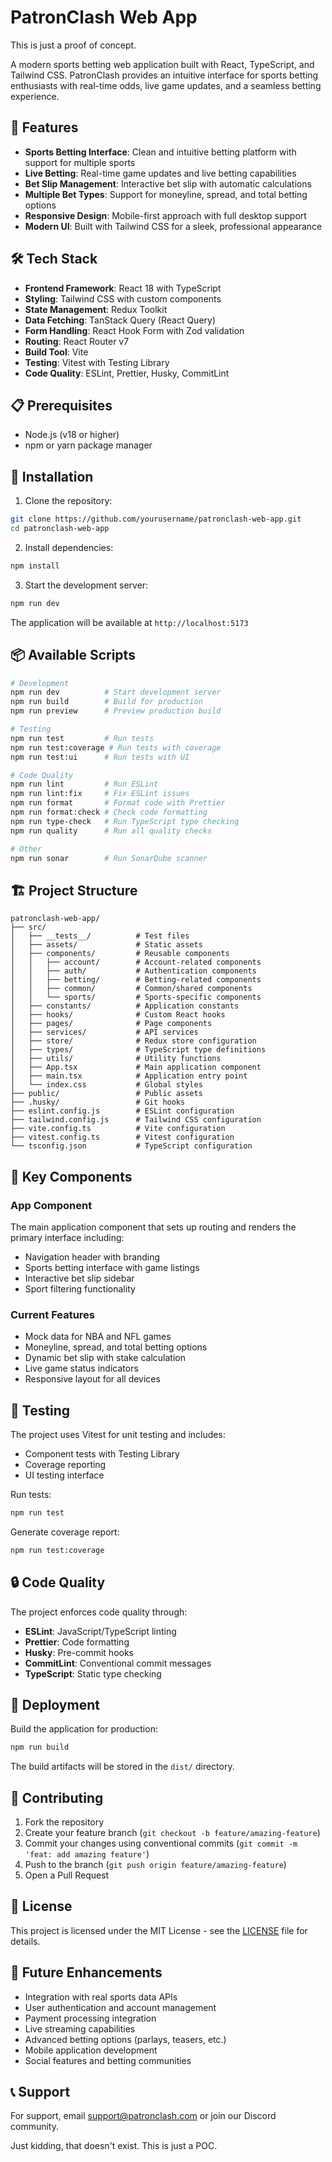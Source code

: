 # PatronClash Web App
This is just a proof of concept.

A modern sports betting web application built with React, TypeScript, and Tailwind CSS. PatronClash provides an intuitive interface for sports betting enthusiasts with real-time odds, live game updates, and a seamless betting experience.

## 🚀 Features

- **Sports Betting Interface**: Clean and intuitive betting platform with support for multiple sports
- **Live Betting**: Real-time game updates and live betting capabilities
- **Bet Slip Management**: Interactive bet slip with automatic calculations
- **Multiple Bet Types**: Support for moneyline, spread, and total betting options
- **Responsive Design**: Mobile-first approach with full desktop support
- **Modern UI**: Built with Tailwind CSS for a sleek, professional appearance

## 🛠️ Tech Stack

- **Frontend Framework**: React 18 with TypeScript
- **Styling**: Tailwind CSS with custom components
- **State Management**: Redux Toolkit
- **Data Fetching**: TanStack Query (React Query)
- **Form Handling**: React Hook Form with Zod validation
- **Routing**: React Router v7
- **Build Tool**: Vite
- **Testing**: Vitest with Testing Library
- **Code Quality**: ESLint, Prettier, Husky, CommitLint

## 📋 Prerequisites

- Node.js (v18 or higher)
- npm or yarn package manager

## 🔧 Installation

1. Clone the repository:
```bash
git clone https://github.com/yourusername/patronclash-web-app.git
cd patronclash-web-app
```

2. Install dependencies:
```bash
npm install
```

3. Start the development server:
```bash
npm run dev
```

The application will be available at `http://localhost:5173`

## 📦 Available Scripts

```bash
# Development
npm run dev          # Start development server
npm run build        # Build for production
npm run preview      # Preview production build

# Testing
npm run test         # Run tests
npm run test:coverage # Run tests with coverage
npm run test:ui      # Run tests with UI

# Code Quality
npm run lint         # Run ESLint
npm run lint:fix     # Fix ESLint issues
npm run format       # Format code with Prettier
npm run format:check # Check code formatting
npm run type-check   # Run TypeScript type checking
npm run quality      # Run all quality checks

# Other
npm run sonar        # Run SonarQube scanner
```

## 🏗️ Project Structure

```
patronclash-web-app/
├── src/
│   ├── __tests__/          # Test files
│   ├── assets/             # Static assets
│   ├── components/         # Reusable components
│   │   ├── account/        # Account-related components
│   │   ├── auth/           # Authentication components
│   │   ├── betting/        # Betting-related components
│   │   ├── common/         # Common/shared components
│   │   └── sports/         # Sports-specific components
│   ├── constants/          # Application constants
│   ├── hooks/              # Custom React hooks
│   ├── pages/              # Page components
│   ├── services/           # API services
│   ├── store/              # Redux store configuration
│   ├── types/              # TypeScript type definitions
│   ├── utils/              # Utility functions
│   ├── App.tsx             # Main application component
│   ├── main.tsx            # Application entry point
│   └── index.css           # Global styles
├── public/                 # Public assets
├── .husky/                 # Git hooks
├── eslint.config.js        # ESLint configuration
├── tailwind.config.js      # Tailwind CSS configuration
├── vite.config.ts          # Vite configuration
├── vitest.config.ts        # Vitest configuration
└── tsconfig.json           # TypeScript configuration
```

## 🎨 Key Components

### App Component
The main application component that sets up routing and renders the primary interface including:
- Navigation header with branding
- Sports betting interface with game listings
- Interactive bet slip sidebar
- Sport filtering functionality

### Current Features
- Mock data for NBA and NFL games
- Moneyline, spread, and total betting options
- Dynamic bet slip with stake calculation
- Live game status indicators
- Responsive layout for all devices

## 🧪 Testing

The project uses Vitest for unit testing and includes:
- Component tests with Testing Library
- Coverage reporting
- UI testing interface

Run tests:
```bash
npm run test
```

Generate coverage report:
```bash
npm run test:coverage
```

## 🔒 Code Quality

The project enforces code quality through:
- **ESLint**: JavaScript/TypeScript linting
- **Prettier**: Code formatting
- **Husky**: Pre-commit hooks
- **CommitLint**: Conventional commit messages
- **TypeScript**: Static type checking

## 🚀 Deployment

Build the application for production:
```bash
npm run build
```

The build artifacts will be stored in the `dist/` directory.

## 🤝 Contributing

1. Fork the repository
2. Create your feature branch (`git checkout -b feature/amazing-feature`)
3. Commit your changes using conventional commits (`git commit -m 'feat: add amazing feature'`)
4. Push to the branch (`git push origin feature/amazing-feature`)
5. Open a Pull Request

## 📄 License

This project is licensed under the MIT License - see the [LICENSE](LICENSE) file for details.

## 🔮 Future Enhancements

- Integration with real sports data APIs
- User authentication and account management
- Payment processing integration
- Live streaming capabilities
- Advanced betting options (parlays, teasers, etc.)
- Mobile application development
- Social features and betting communities

## 📞 Support

For support, email support@patronclash.com or join our Discord community.

Just kidding, that doesn't exist. This is just a POC.
